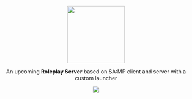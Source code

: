 <p align="center">
  <img width="150px" src="https://i.imgur.com/SgilBzW.png" />
</p>

<p align="center">
  An upcoming <b>Roleplay Server</b> based on SA:MP client and server with a custom launcher
</p>

<p align="center">
  <a href="https://discord.gg/czVzYvtWAM">
    <img src="https://img.shields.io/badge/Discord-78d?logo=discord&logoColor=white" />
  </a>
</p>
